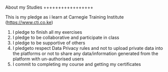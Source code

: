 About my Studies
+++++++++++++++++

This is my pledge as i learn at Carnegie Training Institute (https://www.cti.co.ke)

1. I pledge to finish all my exercises
2. I pledge to be collaborative and participate in class
3. I pledge to be supportive of others
4. I pledgeto respect Data Privacy rules and not to upload private data into the platforms or not to share any data/information generated from the platform with un-authorised users
5. I commit to completing my course and getting my certificates